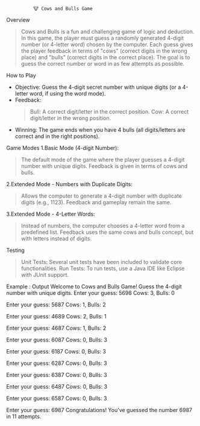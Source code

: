               🐮 Cows and Bulls Game
Overview
> Cows and Bulls is a fun and challenging game of logic and deduction.
> In this game, the player must guess a randomly generated 4-digit number (or 4-letter word) chosen by the computer.
> Each guess gives the player feedback in terms of "cows" (correct digits in the wrong place) and "bulls" (correct digits in the correct place).
> The goal is to guess the correct number or word in as few attempts as possible.

How to Play
- Objective: Guess the 4-digit secret number with unique digits (or a 4-letter word, if using the word mode).
- Feedback:
     > Bull: A correct digit/letter in the correct position.
     > Cow: A correct digit/letter in the wrong position.
- Winning: The game ends when you have 4 bulls (all digits/letters are correct and in the right positions).

Game Modes
1.Basic Mode (4-digit Number):
   > The default mode of the game where the player guesses a 4-digit number with unique digits.
   > Feedback is given in terms of cows and bulls.

2.Extended Mode - Numbers with Duplicate Digits:
   > Allows the computer to generate a 4-digit number with duplicate digits (e.g., 1123).
   > Feedback and gameplay remain the same.

3.Extended Mode - 4-Letter Words:
   > Instead of numbers, the computer chooses a 4-letter word from a predefined list.
   > Feedback uses the same cows and bulls concept, but with letters instead of digits.

Testing
   > Unit Tests: Several unit tests have been included to validate core functionalities.
   > Run Tests: To run tests, use a Java IDE like Eclipse with JUnit support.

Example : Output
Welcome to Cows and Bulls Game!
Guess the 4-digit number with unique digits.
Enter your guess: 5698
Cows: 3, Bulls: 0

Enter your guess: 5687
Cows: 1, Bulls: 2

Enter your guess: 4689
Cows: 2, Bulls: 1

Enter your guess: 4687
Cows: 1, Bulls: 2

Enter your guess: 6087
Cows: 0, Bulls: 3

Enter your guess: 6187
Cows: 0, Bulls: 3

Enter your guess: 6287
Cows: 0, Bulls: 3

Enter your guess: 6387
Cows: 0, Bulls: 3

Enter your guess: 6487
Cows: 0, Bulls: 3

Enter your guess: 6587
Cows: 0, Bulls: 3

Enter your guess: 6987
Congratulations! You've guessed the number 6987 in 11 attempts.
